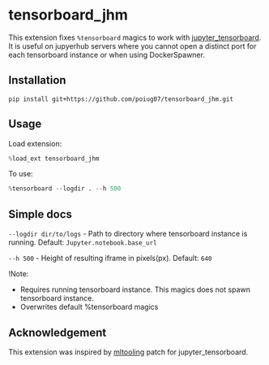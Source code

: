 # tensorboard_jhm
This extension fixes `%tensorboard` magics to work with [jupyter_tensorboard](https://github.com/InfuseAI/jupyter_tensorboard). It is useful on jupyerhub servers where you cannot open a distinct port for each tensorboard instance or when using DockerSpawner. 

## Installation
```
pip install git+https://github.com/poiug07/tensorboard_jhm.git
```

## Usage
Load extension:
```python
%load_ext tensorboard_jhm
```

To use:
```python
%tensorboard --logdir . --h 500
```

## Simple docs
`--logdir dir/to/logs` - Path to directory where tensorboard instance is running. Default: `Jupyter.notebook.base_url`

`--h 500` - Height of resulting iframe in pixels(px). Default: `640`

!Note:
* Requires running tensorboard instance. This magics does not spawn tensorboard instance.
* Overwrites default %tensorboard magics

## Acknowledgement
This extension was inspired by [mltooling](https://github.com/ml-tooling/ml-workspace/) patch for jupyter_tensorboard.